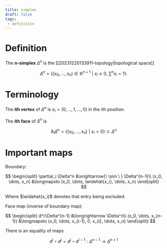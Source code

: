 ```yaml
---
title: simplex
draft: false
tags:
 - definition
---
```

# Definition
The **$n$-simplex** $\Delta^n$ is the [[20231220133911-topology|topological space]] 

$$\Delta^n = \left\{(x_0, \dots, x_n) \in \mathbb{R}^{n+1} \ | \ x_i \leq 0, \ \sum^nx_i = 1\right\}.$$

# Terminology
The **$i$th vertex** of $\Delta^n$ is $e_i = (0, \dots, 1, \dots, 0)$ in the ith position. 

The **$i$th face** of $\Delta^n$ is 

$$\partial_i\Delta^n = \{(x_0, \dots, x_n) \ | \ x_i = 0\} \subset \Delta^n$$

# Important maps
Boundary:

$$
\begin{split}
\partial_i \Delta^n &\xrightarrow{\ \sim \ } \Delta^{n-1}\\
(x_0, \dots, x_n) &\longmapsto (x_0, \dots, \widehat{x_i}, \dots, x_n)
\end{split}
$$

Where $\widehat{x_i}$ denotes that entry being excluded. 

Face map (inverse of boundary map):

$$
\begin{split}
d^i:\Delta^{n-1} &\longrightarrow \Delta^n\\
(x_0, \dots, x_{n-1}) &\longmapsto (x_0, \dots, x_{i-1}, 0, x_{i}, \dots, x_n)
\end{split}
$$


There is an equality of maps 

$$d^i\circ d^j = d^j \circ d^{i-1}: \Delta^{n-1} \longrightarrow \Delta^{n+1}$$
